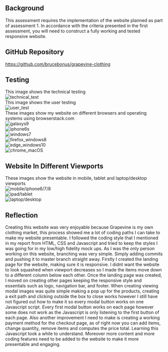 ## Background
This assessment requires the implementation of the website planned as part of assessment 1. In accordance with the criteria presented in the first assessment, you will need to construct a fully working and tested responsive website.

## GitHub Repository
https://github.com/brucebonus/grapevine-clothing

## Testing
This image shows the technical testing<br />
![technical_test](img\testing\technical_test.png)<br />
This image shows the user testing<br />
![user_test](img\testing\user_test.png)<br />
These images show my website on different browsers and operating systems using browserstack.com<br />
![galaxys9](img\testing\website_on_samsung_galaxyS9.png)<br />
![iphone6s](img\testing\website_on_iphone6s.png)<br />
![windows7](img\testing\website_on_windows7.png)<br />
![firefox_windows8](img\testing\website_on_firefox_windows8.png)<br />
![edge_windows10](img\testing\website_on_edge18_windows10.png)<br />
![chrome_macOS](img\testing\website_on_chrome_macOS.png)<br />

## Website In Different Viewports
These images show the website in mobile, tablet and laptop/desktop viewports<br />
![mobile/iphone6/7/8](img\testing\viewport_iphone678.png)<br />
![ipad/tablet](img\testing\ipad.png)<br />
![laptop/desktop](img\testing\laptop1440x905.png)<br />

## Reflection
Creating this website was very enjoyable because Grapevine is my own clothing market, this process showed me a lot of coding paths I can take to make my website presentable.
I followed the coding style that I mentioned in my report from HTML, CSS and Javascript and tried to keep the styles I was going for in my low/high fidelity mock ups. As I was the only person working on this website, branching was very simple. 
Simply adding commits and pushing it to master branch straight away. Firstly I created the landing page for the website, making sure it is responsive. I didnt want the website to look squashed when viewport decreases so I made the items move down to a different column below each other. Once the landing page was created, I moved on creating other pages keeping the responsive style and essentials such as logo, navigation bar, and footer. When creating viewing modal images was quite simple making a pop up for the products, creating a exit path and clicking outside the box to close works however I still have not figured out how to make it so every modal button works on one Javascript script. Every first modal button works on each page however some does not work as the Javascript is only listening to the first button of each page. Also another improvement I need to make is creating a working payment method for the checkout page, as of right now you can add items, change quantity, remove items and computes the price total. Learning this Javascript took a while to understand. Moreover more content and more coding features need to be added to the website to make it more presentable and engaging. 